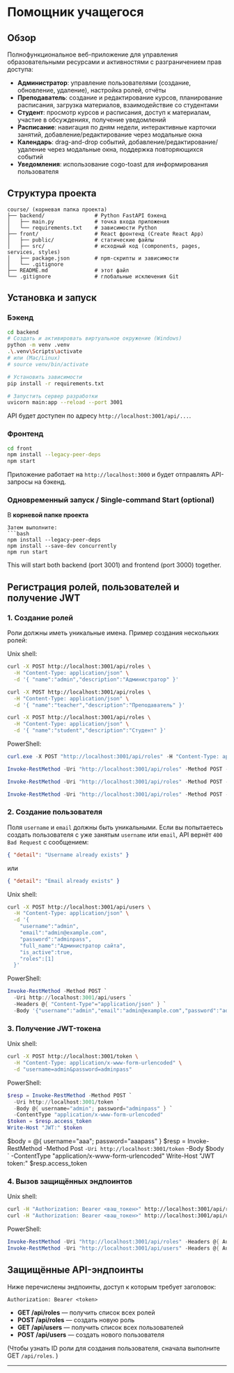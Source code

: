 # Помощник учащегося

## Обзор
Полнофункциональное веб-приложение для управления образовательными ресурсами и активностями с разграничением прав доступа:
- **Администратор**: управление пользователями (создание, обновление, удаление), настройка ролей, отчёты
- **Преподаватель**: создание и редактирование курсов, планирование расписания, загрузка материалов, взаимодействие со студентами
- **Студент**: просмотр курсов и расписания, доступ к материалам, участие в обсуждениях, получение уведомлений
- **Расписание**: навигация по дням недели, интерактивные карточки занятий, добавление/редактирование через модальные окна
- **Календарь**: drag-and-drop событий, добавление/редактирование/удаление через модальные окна, поддержка повторяющихся событий
- **Уведомления**: использование cogo-toast для информирования пользователя

## Структура проекта
```
course/ (корневая папка проекта)
├── backend/                # Python FastAPI бэкенд
│   ├── main.py             # точка входа приложения
│   └── requirements.txt    # зависимости Python
├── front/                  # React фронтенд (Create React App)
│   ├── public/             # статические файлы
│   ├── src/                # исходный код (components, pages, services, styles)
│   ├── package.json        # npm-скрипты и зависимости
│   └── .gitignore
├── README.md               # этот файл
└── .gitignore              # глобальные исключения Git
```

## Установка и запуск

### Бэкенд
```bash
cd backend
# Создать и активировать виртуальное окружение (Windows)
python -m venv .venv
.\.venv\Scripts\activate  
# или (Mac/Linux)
# source venv/bin/activate

# Установить зависимости
pip install -r requirements.txt

# Запустить сервер разработки
uvicorn main:app --reload --port 3001
```
API будет доступен по адресу `http://localhost:3001/api/...`.

### Фронтенд
```bash
cd front
npm install --legacy-peer-deps
npm start
```
Приложение работает на `http://localhost:3000` и будет отправлять API-запросы на бэкенд.

### Одновременный запуск / Single-command Start (optional)
В **корневой папке проекта** 
```
Затем выполните:
```bash
npm install --legacy-peer-deps
npm install --save-dev concurrently
npm run start
```
This will start both backend (port 3001) and frontend (port 3000) together.

## Регистрация ролей, пользователей и получение JWT

### 1. Создание ролей

Роли должны иметь уникальные имена. Пример создания нескольких ролей:

Unix shell:
```bash
curl -X POST http://localhost:3001/api/roles \
  -H "Content-Type: application/json" \
  -d '{ "name":"admin","description":"Администратор" }'

curl -X POST http://localhost:3001/api/roles \
  -H "Content-Type: application/json" \
  -d '{ "name":"teacher","description":"Преподаватель" }'

curl -X POST http://localhost:3001/api/roles \
  -H "Content-Type: application/json" \
  -d '{ "name":"student","description":"Студент" }'
```

PowerShell:
```powershell
curl.exe -X POST "http://localhost:3001/api/roles" -H "Content-Type: application/json" -d '{ "name":"admin","description":"Администратор" }'

Invoke-RestMethod -Uri "http://localhost:3001/api/roles" -Method POST -ContentType "application/json" -Body (@{ name="admin"; description="Администратор" } | ConvertTo-Json -Compress)

Invoke-RestMethod -Uri "http://localhost:3001/api/roles" -Method POST -ContentType "application/json" -Body (@{ name="teacher"; description="Преподаватель" } | ConvertTo-Json -Compress)

Invoke-RestMethod -Uri "http://localhost:3001/api/roles" -Method POST -ContentType "application/json" -Body (@{ name="student"; description="Студент" } | ConvertTo-Json -Compress)
```

### 2. Создание пользователя

Поля `username` и `email` должны быть уникальными. Если вы попытаетесь создать пользователя с уже занятым `username` или `email`, API вернёт `400 Bad Request` с сообщением:

```json
{ "detail": "Username already exists" }
```
или
```json
{ "detail": "Email already exists" }
```

Unix shell:
```bash
curl -X POST http://localhost:3001/api/users \
  -H "Content-Type: application/json" \
  -d '{
    "username":"admin",
    "email":"admin@example.com",
    "password":"adminpass",
    "full_name":"Администратор сайта",
    "is_active":true,
    "roles":[1]
  }'
```

PowerShell:
```powershell
Invoke-RestMethod -Method POST `
  -Uri http://localhost:3001/api/users `
  -Headers @{ "Content-Type"="application/json" } `
  -Body '{"username":"admin","email":"admin@example.com","password":"adminpass","full_name":"Администратор сайта","is_active":true,"roles":[1]}'
```

### 3. Получение JWT-токена

Unix shell:
```bash
curl -X POST http://localhost:3001/token \
  -H "Content-Type: application/x-www-form-urlencoded" \
  -d "username=admin&password=adminpass"
```

PowerShell:
```powershell
$resp = Invoke-RestMethod -Method POST `
  -Uri http://localhost:3001/token `
  -Body @{ username="admin"; password="adminpass" } `
  -ContentType "application/x-www-form-urlencoded"
$token = $resp.access_token
Write-Host "JWT:" $token
```
$body = @{ username="aaa"; password="aaapass" }
$resp = Invoke-RestMethod -Method Post `
  -Uri http://localhost:3001/token `
  -Body $body `
  -ContentType "application/x-www-form-urlencoded"
Write-Host "JWT token:" $resp.access_token

### 4. Вызов защищённых эндпоинтов

Unix shell:
```bash
curl -H "Authorization: Bearer <ваш_токен>" http://localhost:3001/api/roles
curl -H "Authorization: Bearer <ваш_токен>" http://localhost:3001/api/users
```

PowerShell:
```powershell
Invoke-RestMethod -Uri "http://localhost:3001/api/roles" -Headers @{ Authorization = "Bearer $token" }
Invoke-RestMethod -Uri "http://localhost:3001/api/users" -Headers @{ Authorization = "Bearer $token" }
```

## Защищённые API-эндпоинты

Ниже перечислены эндпоинты, доступ к которым требует заголовок:

```
Authorization: Bearer <token>
```

- **GET  /api/roles**   — получить список всех ролей
- **POST /api/roles**   — создать новую роль
- **GET  /api/users**   — получить список всех пользователей
- **POST /api/users**   — создать нового пользователя

(Чтобы узнать ID роли для создания пользователя, сначала выполните GET `/api/roles`. )

---

